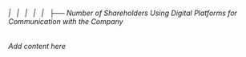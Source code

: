 ###### |   |   |   |   |   ├── Number of Shareholders Using Digital Platforms for Communication with the Company

*Add content here*